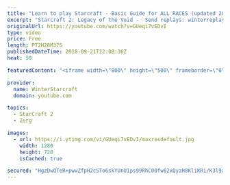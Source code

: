 ```yaml
---
title: "Learn to play Starcraft - Basic Guide for ALL RACES (updated 2017) #2"
excerpt: "Starcraft 2: Legacy of the Void -  Send replays: winterreplays@gmail.com ( -- Watch live at https://www.twitch.tv/wintergaming"
originalUrl: https://youtube.com/watch?v=GUeqi7vEDvI
type: video
price: Free
length: PT2H28M37S
publishedDateTime: 2018-09-21T22:08:36Z
heat: 50

featuredContent: "<iframe width=\"800\" height=\"500\" frameborder=\"0\" src=\"https://www.youtube.com/embed/GUeqi7vEDvI\" allow=\"accelerometer; autoplay; encrypted-media; gyroscope; picture-in-picture\" allowfullscreen></iframe>"

provider:
  name: WinterStarcraft
  domain: youtube.com

topics:
  - StarCraft 2
  - Zerg

images:
  - url: https://i.ytimg.com/vi/GUeqi7vEDvI/maxresdefault.jpg
    width: 1280
    height: 720
    isCached: true

secured: "HgzDwQTeR+pwwZfpH2cSTo6skYUnU1ps99RhC00fw62xQyzH8KliKRi/K3l9at0DFhBH+fh/GZK90M/rZCqIx3FZKUeCAuaaVO096Gia9EVp4wQiG0pmCeiCGPuURgLzkVcMxibyV+DgcCiuoufMn0CKUaMrjGK1B+aVstN5Fcf35VRC+dxe+M6CYAGJOTBfWz3HrQcYAJl3gIasSXFnZuTZwrxgaOe6zLwG3G1zypxXEjTXwu7CzzlOKyH0A9OIdNWrMu0ZjiaK1mfWkg6bfJCChUUz4UUJq+f/ODcHsZJLAjbMRwp7ORpAvdJDQ7IXsR1ryXeT4DHRj3N22F/x5hlfKVhNDkwiOPOouxA99QL8v73QWtNnY+pOYeNcaA7UCVMh4tMPkb4KGSnvlD5h4cBNqGUIyA7Rbmo56XaCLb8=;jL5OG721eSSVcuhMznXn6g=="
---
```


